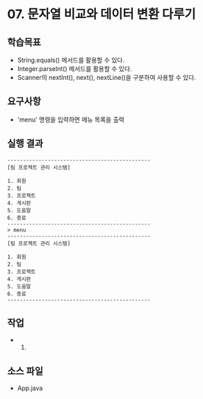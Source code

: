 # 07. 문자열 비교와 데이터 변환 다루기

## 학습목표

- String.equals() 메서드를 활용할 수 있다.
- Integer.parseInt() 메서드를 활용할 수 있다.
- Scanner의 nextInt(), next(), nextLine()을 구분하여 사용할 수 있다.

## 요구사항 

- 'menu' 명령을 입력하면 메뉴 목록을 출력

## 실행 결과

```
----------------------------------------------  
[팀 프로젝트 관리 시스템]  

1. 회원
2. 팀
3. 프로젝트
4. 게시판
5. 도움말
6. 종료  
----------------------------------------------  
> menu
----------------------------------------------  
[팀 프로젝트 관리 시스템]  

1. 회원
2. 팀
3. 프로젝트
4. 게시판
5. 도움말
6. 종료  
----------------------------------------------
```

## 작업

- 1) 

## 소스 파일

- App.java

